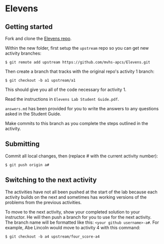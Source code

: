 # Elevens

## Getting started

Fork and clone the [Elevens repo](http://github.com/mvhs-apcs/Elevens).

Within the new folder, first setup the `upstream` repo so you can get new activity branches:
```
$ git remote add upstream https://github.com/mvhs-apcs/Elevens.git
```

Then create a branch that tracks with the original repo's activity 1 branch:
```
$ git checkout -b a1 upstream/a1
```

This should give you all of the code necessary for activity 1.

Read the instructions in `Elevens Lab Student Guide.pdf`.

`answers.md` has been provided for you to write the answers to any questions asked in the Student Guide.

Make commits to this branch as you complete the steps outlined in the activity.

## Submitting

Commit all local changes, then (replace # with the current activity number):
```
$ git push origin a#
```

## Switching to the next activity

The activities have not all been pushed at the start of the lab because each activity builds on the next and sometimes has working versions of the problems from the previous activities.

To move to the next activity, show your completed solution to your instructor. He will then push a branch for you to use for the next activity. The branch name will be formatted like this: `<your github username>-a#`. For example, Abe Lincoln would move to activity 4 with this command:
```
$ git checkout -b a4 upstream/four_score-a4
```
